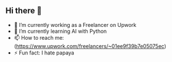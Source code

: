 ## Hi there 👋

- 🔭 I’m currently working as a Freelancer on Upwork
- 🌱 I’m currently learning AI with Python
- 📫 How to reach me: (https://www.upwork.com/freelancers/~01ee9f39b7e05075ec)
- ⚡ Fun fact: I hate papaya

<!--
**neo-fathur/neo-fathur** is a ✨ _special_ ✨ repository because its `README.md` (this file) appears on your GitHub profile.

